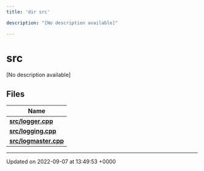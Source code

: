 ```yaml
---
title: 'dir src'

description: "[No description available]"

---
```


# src



[No description available]

## Files

| Name           |
| -------------- |
| **[src/logger.cpp](/documentation/code/files/logger_8cpp/#file-loggercpp)**  |
| **[src/logging.cpp](/documentation/code/files/logging_8cpp/#file-loggingcpp)**  |
| **[src/logmaster.cpp](/documentation/code/files/logmaster_8cpp/#file-logmastercpp)**  |






-------------------------------

Updated on 2022-09-07 at 13:49:53 +0000
